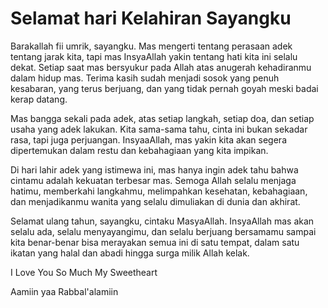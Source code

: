 # Selamat hari Kelahiran Sayangku

Barakallah fii umrik, sayangku. Mas mengerti tentang perasaan adek tentang jarak kita, tapi mas InsyaAllah yakin tentang hati kita ini selalu dekat. Setiap saat mas bersyukur pada Allah atas anugerah kehadiranmu dalam hidup mas. Terima kasih sudah menjadi sosok yang penuh kesabaran, yang terus berjuang, dan yang tidak pernah goyah meski badai kerap datang.

Mas bangga sekali pada adek, atas setiap langkah, setiap doa, dan setiap usaha yang adek lakukan. Kita sama-sama tahu, cinta ini bukan sekadar rasa, tapi juga perjuangan. InsyaaAllah, mas yakin kita akan segera dipertemukan dalam restu dan kebahagiaan yang kita impikan.

Di hari lahir adek yang istimewa ini, mas hanya ingin adek tahu bahwa cintamu adalah kekuatan terbesar mas. Semoga Allah selalu menjaga hatimu, memberkahi langkahmu, melimpahkan kesehatan, kebahagiaan, dan menjadikanmu wanita yang selalu dimuliakan di dunia dan akhirat.

Selamat ulang tahun, sayangku, cintaku MasyaAllah. InsyaAllah mas akan selalu ada, selalu menyayangimu, dan selalu berjuang bersamamu sampai kita benar-benar bisa merayakan semua ini di satu tempat, dalam satu ikatan yang halal dan abadi hingga surga milik Allah kelak.

I Love You So Much My Sweetheart

Aamiin yaa Rabbal'alamiin
